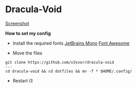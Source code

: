 # Dracula-Void

[Screenshot](https://imgur.com/vkPGWFF)

**How to set my config**

* Install the required fonts
[JetBrains Mono](https://www.jetbrains.com/ru-ru/lp/mono/)
[Font Awesome](https://fontawesome.com/)

* Move the files
```
git clone https://github.com/x3svor/dracula-void
---
cd dracula-void && cd dotfiles && mv -f * $HOME/.config/
```
* Restart i3
